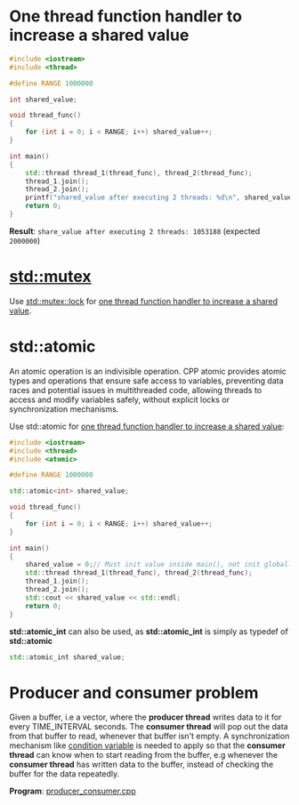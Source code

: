 # One thread function handler to increase a shared value

```cpp
#include <iostream>
#include <thread>

#define RANGE 1000000

int shared_value;

void thread_func()
{
    for (int i = 0; i < RANGE; i++) shared_value++;
}

int main()
{
    std::thread thread_1(thread_func), thread_2(thread_func);
    thread_1.join();
	thread_2.join();
	printf("shared_value after executing 2 threads: %d\n", shared_value);
    return 0;
}
```
**Result**: ``share_value after executing 2 threads: 1053188`` (expected ``2000000``)

# [std::mutex](Mutex.md)

Use [std::mutex::lock](Mutex.md#lock) for [one thread function handler to increase a shared value](#one-thread-function-handler-to-increase-a-shared-value).

# std::atomic

An atomic operation is an indivisible operation. CPP atomic provides atomic types and operations that ensure safe access to variables, preventing data races and potential issues in multithreaded code, allowing threads to access and modify variables safely, without explicit locks or synchronization mechanisms.

Use std::atomic for [one thread function handler to increase a shared value](#one-thread-function-handler-to-increase-a-shared-value):

```cpp
#include <iostream>
#include <thread>
#include <atomic>

#define RANGE 1000000

std::atomic<int> shared_value;

void thread_func()
{
    for (int i = 0; i < RANGE; i++) shared_value++;
}

int main()
{
	shared_value = 0;// Must init value inside main(), not init globally
    std::thread thread_1(thread_func), thread_2(thread_func);
    thread_1.join();
	thread_2.join();
	std::cout << shared_value << std::endl;
    return 0;
}
```
**std::atomic_int** can also be used, as **std::atomic_int** is simply as typedef of **std::atomic<int>** 
```cpp
std::atomic_int shared_value; 
```
# Producer and consumer problem

Given a buffer, i.e a vector, where the **producer thread** writes data to it for every TIME_INTERVAL seconds. The **consumer thread** will pop out the data from that buffer to read, whenever that buffer isn't empty. A synchronization mechanism like [condition variable](Mutex.md#condition-variable) is needed to apply so that the **consumer thread** can know when to start reading from the buffer, e.g whenever the **consumer thread** has written data to the buffer, instead of checking the buffer for the data repeatedly.

**Program**: [producer_consumer.cpp](../src/producer_consumer.cpp)